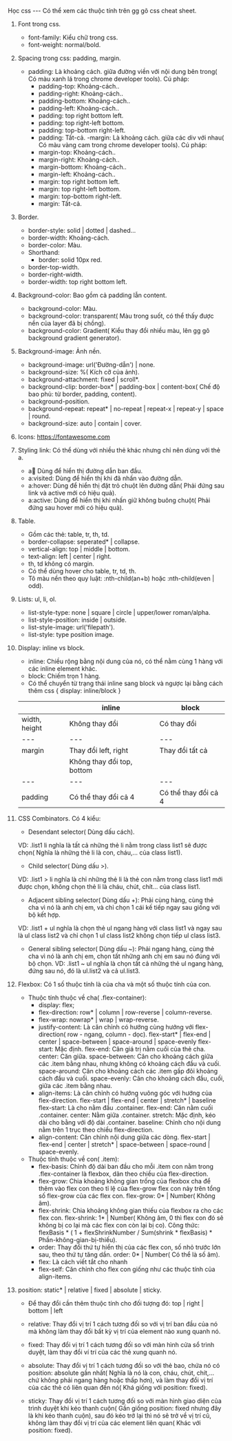 Học css
--- Có thể xem các thuộc tính trên gg gõ css cheat sheet.
1. Font trong css.
	- font-family: Kiểu chữ trong css.
	- font-weight: normal/bold.
2. Spacing trong css: padding, margin.
	- padding: Là khoảng cách. giữa đường viền với nội dung bên trong( Có màu xanh lá trong chrome developer tools). Cú pháp:
		+ padding-top: Khoảng-cách..
		+ padding-right: Khoảng-cách..
		+ padding-bottom: Khoảng-cách..
		+ padding-left: Khoảng-cách..
		+ padding: top right bottom left.
		+ padding: top right-left bottom.
		+ padding: top-bottom right-left.
		+ padding: Tất-cả.
	-margin: Là khoảng cách. giữa các div với nhau( Có màu vàng cam trong chrome developer tools). Cú pháp:
		+ margin-top: Khoảng-cách..
		+ margin-right: Khoảng-cách..
		+ margin-bottom: Khoảng-cách..
		+ margin-left: Khoảng-cách..
		+ margin: top right bottom left.
		+ margin: top right-left bottom.
		+ margin: top-bottom right-left.
		+ margin: Tất-cả.
3. Border.
	- border-style: solid | dotted | dashed...
	- border-width: Khoảng-cách.
	- border-color: Màu.
	- Shorthand:
		+ border: solid 10px red.
	- border-top-width.
	- border-right-width.
	- border-width: top right bottom left.
4. Background-color: Bao gồm cả padding lẫn content.
	- background-color: Màu.
	- background-color: transparent( Màu trong suốt, có thể thấy được nền của layer đã bị chồng).
	- background-color: Gradient( Kiểu thay đổi nhiều màu, lên gg gõ background gradient generator).
5. Background-image: Ảnh nền.
	- background-image: url('Đường-dẫn') | none.
	- background-size: %( Kích cỡ của ảnh).
	- background-attachment: fixed | scroll*.
	- background-clip: border-box* | padding-box | content-box( Chế độ bao phủ: từ border, padding, content).
	- background-position.
	- background-repeat: repeat* | no-repeat | repeat-x | repeat-y | space | round.
	- background-size: auto | contain | cover.
6. Icons: https://fontawesome.com
7. Styling link: Có thể dùng với nhiều thẻ khác nhưng chỉ nên dùng với thẻ a.
	- a:link: Dùng để hiển thị đường dẫn ban đầu.
	- a:visited: Dùng để hiển thị khi đã nhấn vào đường dẫn.
	- a:hover: Dùng để hiển thị đặt trỏ chuột lên đường dẫn( Phải đứng sau link và active mới có hiệu quả).
	- a:active: Dùng để hiển thị khi nhấn giữ không buông chuột( Phải đứng sau  hover mới có hiệu quả).
8. Table.
	- Gồm các thẻ: table, tr, th, td.
	- border-collapse: seperated* | collapse.
	- vertical-align: top | middle | bottom.
	- text-align: left | center | right.
	- th, td không có margin.
	- Có thể dùng hover cho table, tr, td, th.
	- Tô màu nền theo quy luật: :nth-child(an+b) hoặc :nth-child(even | odd).
9. Lists: ul, li, ol.
	- list-style-type: none | square | circle | upper/lower roman/alpha.
	- list-style-position: inside | outside.
	- list-style-image: url('filepath').
	- list-style: type position image.
10. Display: inline vs block.
	- inline: Chiều rộng bằng nội dung của nó, có thể nằm cùng 1 hàng với các inline element khác.
	- block: Chiếm trọn 1 hàng.
	- Có thể chuyển từ trạng thái inline sang block và ngược lại bằng cách thêm css 
		{
			display: inline/block
		}

	|  | inline | block |
	| --- | --- | --- |
	| width, height | Không thay đổi | Có thay đổi |
	| --- | --- | --- |
	| margin | Thay đổi left, right | Thay đổi tất cả |
	| | Không thay đổi top, bottom |  |
	| --- | --- | --- |
	| padding | Có thể thay đổi cả 4 | Có thể thay đổi cả 4 |
11. CSS Combinators. Có 4 kiểu:

	- Desendant selector( Dùng dấu cách).

	VD: .list1 li nghĩa là tất cả những thẻ li nằm trong class list1 sẽ được chọn( Nghĩa là những thẻ li là con, cháu,... của class list1).

	- Child selector( Dùng dấu >).

	VD: .list1 > li nghĩa là chỉ những thẻ li là thẻ con nằm trong class list1 mới được chọn, không chọn thẻ li là cháu, chút, chít... của class list1.

	- Adjacent sibling selector( Dùng dấu +): Phải cùng hàng, cùng thẻ cha vì nó là anh chị em, và chỉ chọn 1 cái kế tiếp ngay sau giống với bộ kết hợp.

	VD: .list1 + ul nghĩa là chọn thẻ ul ngang hàng với class list1 và ngay sau là ul class list2 và chỉ chọn 1 ul class list2 không chọn tiếp ul class list3.

	- General sibling selector( Dùng dấu ~): Phải ngang hàng, cùng thẻ cha vì nó là anh chị em, chọn tất những anh chị em sau nó đúng với bộ chọn.
	VD: .list1 ~ ul nghĩa là chọn tất cả những thẻ ul ngang hàng, đứng sau nó, đó là ul.list2 và cả ul.list3.
12. Flexbox: Có 1 số thuộc tính là của cha và một số thuộc tính của con.
	- Thuộc tính thuộc về cha( .flex-container):
		+ display: flex;
		+ flex-direction: row* | column | row-reverse | column-reverse.
		+ flex-wrap: nowrap* | wrap | wrap-reverse.
		+ justify-content: Là căn chỉnh có hướng cùng hướng với flex-direction( row - ngang, column - dọc).
			flex-start* | flex-end | center | space-between | space-around | space-evenly
			flex-start: Mặc định.
			flex-end: Căn giá trị nằm cuối của thẻ cha.
			center: Căn giữa.
			space-between: Căn cho khoảng cách giữa các .item bằng nhau, nhưng không có khoảng cách đầu và cuối.
			space-around: Căn cho khoảng cách các .item gấp đôi khoảng cách đầu và cuối.
			space-evenly: Căn cho khoảng cách đầu, cuối, giữa các .item bằng nhau.
		+ align-items: Là căn chỉnh có hướng vuông góc với hướng của flex-direction.
			flex-start | flex-end | center | stretch* | baseline
			flex-start: Là cho nằm đầu .container.
			flex-end: Căn nằm cuối .container.
			center: Nằm giữa .container.
			stretch: Mặc định, kéo dài cho bằng với độ dài .container.
			baseline: Chỉnh cho nội dung nằm trên 1 trục theo chiều flex-direction.
		+ align-content: Căn chỉnh nội dung giữa các dòng.
			flex-start | flex-end | center | stretch* | space-between | space-round | space-evenly.
	- Thuộc tính thuộc về con( .item):
		+ flex-basis: Chỉnh độ dài ban đầu cho mỗi .item con nằm trong .flex-container là flexbox, dãn theo chiều của flex-direction.
		+ flex-grow: Chia khoảng không gian trống của flexbox cha để thêm vào flex con theo tỉ lệ của flex-grow flex con nảy trên tổng số flex-grow của các flex con.
			flex-grow: 0* | Number( Không âm).
		+ flex-shrink: Chia khoảng không gian thiếu của flexbox ra cho các flex con.
			flex-shrink: 1* | Number( Không âm, 0 thì flex con đó sẽ không bị co lại mà các flex con còn lại bị co).
			Công thức: flexBasis * ( 1 + flexShrinkNumber / Sum(shrink * flexBasis) * Phần-không-gian-bị-thiếu).
		+ order: Thay đổi thứ tự hiển thị của các flex con, số nhỏ trước lớn sau, theo thứ tự tăng dần.
			order: 0* | Number( Có thể là số âm).
		+ flex: <flex-grow> <flex-shrink> <flex-basis>
			Là cách viết tắt cho nhanh
		+ flex-self: Căn chỉnh cho flex con giống như các thuộc tính của align-items.
13. position: static* | relative | fixed | absolute | sticky.
	- Để thay đổi cần thêm thuộc tính cho đối tượng đó:
		top | right | bottom | left

	- relative: Thay đổi vị trí 1 cách tương đối so với vị trí ban đầu của nó mà không làm thay đổi bất kỳ vị trí của element nào xung quanh nó.

	- fixed: Thay đổi vị trí 1 cách tương đối so với màn hình cửa sổ trình duyệt, làm thay đổi ví trí của các thẻ xung quanh nó.

	- absolute: Thay đổi vị trí 1 cách tương đối so với thẻ bao, chứa nó có position: absolute gần nhất( Nghĩa là nó là con, cháu, chút, chít,... chứ không phải ngang hàng hoặc thấp hơn), và làm thay đổi vị trí của các thẻ có liên quan đến nó( Khá giống với position: fixed).

	- sticky: Thay đổi vị trí 1 cách tương đối so với màn hình giao diện của trình duyệt khi kéo thanh cuộn( Gần giống position: fixed nhưng đây là khi kéo thanh cuộn), sau đó kéo trở lại thì nó sẽ trở về vị trí cũ, không làm thay đổi vị trí của các element liên quan( Khác với position: fixed).